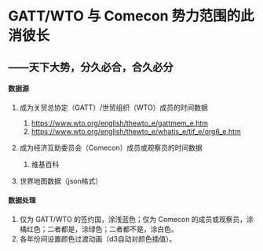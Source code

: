 # GATT/WTO 与 Comecon 势力范围的此消彼长

## ——天下大势，分久必合，合久必分

#### 数据源



1. 成为关贸总协定（GATT）/世贸组织（WTO）成员的时间数据
   1. https://www.wto.org/english/thewto_e/gattmem_e.htm
   2. https://www.wto.org/english/thewto_e/whatis_e/tif_e/org6_e.htm
2. 成为经济互助委员会（Comecon）成员或观察员的时间数据
   1. 维基百科

3. 世界地图数据（json格式）

#### 数据处理

1. 仅为 GATT/WTO 的签约国，涂浅蓝色；仅为 Comecon 的成员或观察员，涂橘红色；二者都是，涂绿色；二者都不是，涂白色。
5. 各年份间设置颜色过渡动画（d3自动对颜色插值）。
